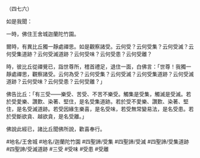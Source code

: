 （四七六）

如是我聞：

一時，佛住王舍城迦蘭陀竹園。

爾時，有異比丘獨一靜處禪思。如是觀察諸受。云何受？云何受集？云何受滅？云何受集道跡？云何受滅道跡？云何受味？云何受患？云何受離？

時，彼比丘從禪覺已，詣世尊所，稽首禮足，退住一面，白佛言：「世尊！我獨一靜處禪思，觀察諸受。云何為受？云何受集？云何受滅？云何受集道跡？云何受滅道跡？云何受味？云何受患？云何受離？」

佛告比丘：「有三受——樂受、苦受、不苦不樂受。觸集是受集，觸滅是受滅。若於受愛樂、讚歎、染著、堅住，是名受集道跡。若於受不愛樂、讚歎、染著、堅住，是名受滅道跡。若受因緣生樂喜，是名受味，若受無常變易法，是名受患。若於受斷欲貪、越欲貪，是名受離。」

佛說此經已，諸比丘聞佛所說，歡喜奉行。

#地名/王舍城
#地名/迦蘭陀竹園
#四聖諦/受集
#四聖諦/受滅
#四聖諦/受集道跡
#四聖諦/受滅道跡
#三受
#受味
#受患
#受離

